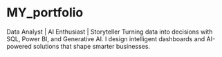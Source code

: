 # MY_portfolio
Data Analyst | AI Enthusiast | Storyteller Turning data into decisions with SQL, Power BI, and Generative AI. I design intelligent dashboards and AI-powered solutions that shape smarter businesses.
